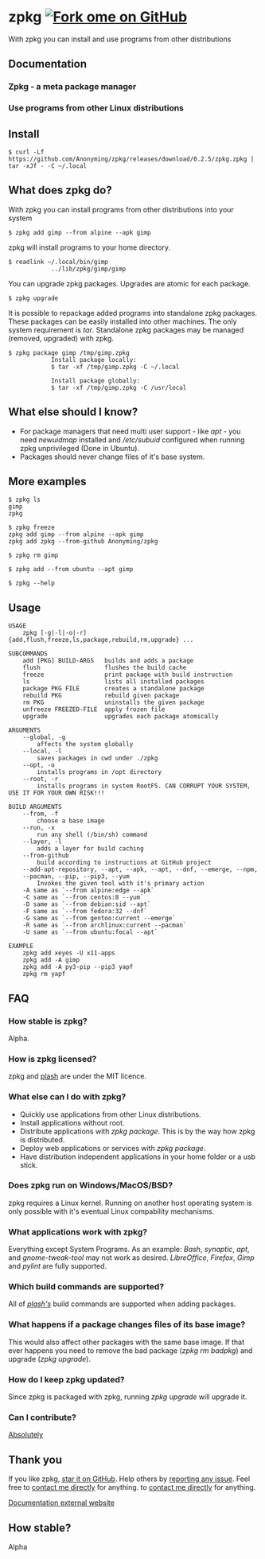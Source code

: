 # zpkg [![Fork ome on GitHub](https://github.blog/wp-content/uploads/2008/12/forkme_right_orange_ff7600.png?resize=149%2C149)](https://github.com/Anonyming/zpkg)

With zpkg you can install and use programs from other distributions

## Documentation

### Zpkg - a meta package manager

### Use programs from other Linux distributions

## Install

    $ curl -Lf https://github.com/Anonyming/zpkg/releases/download/0.2.5/zpkg.zpkg | tar -xJf - -C ~/.local

## What does zpkg do?

With zpkg you can install programs from other distributions into your system

    $ zpkg add gimp --from alpine --apk gimp

zpkg will install programs to your home directory.

    $ readlink ~/.local/bin/gimp
                ../lib/zpkg/gimp/gimp

You can upgrade zpkg packages. Upgrades are atomic for each package.

    $ zpkg upgrade

It is possible to repackage added programs into standalone zpkg packages. These packages can be easily installed into other machines. The only system requirement is _tar_. Standalone zpkg packages may be managed (removed, upgraded) with zpkg.

    $ zpkg package gimp /tmp/gimp.zpkg
                Install package locally:
                $ tar -xf /tmp/gimp.zpkg -C ~/.local
                
                Install package globally:
                $ tar -xf /tmp/gimp.zpkg -C /usr/local

## What else should I know?

* For package managers that need multi user support - like _apt_ - you need _newuidmap_ installed and _/etc/subuid_ configured when running zpkg unprivileged (Done in Ubuntu).
* Packages should never change files of it's base system.

## More examples

    $ zpkg ls
    gimp
    zpkg
    
    $ zpkg freeze
    zpkg add gimp --from alpine --apk gimp
    zpkg add zpkg --from-github Anonyming/zpkg
    
    $ zpkg rm gimp
    
    $ zpkg add --from ubuntu --apt gimp
    
    $ zpkg --help

## Usage

    USAGE
        zpkg [-g|-l|-o|-r] {add,flush,freeze,ls,package,rebuild,rm,upgrade} ...
    
    SUBCOMMANDS
        add [PKG] BUILD-ARGS   builds and adds a package
        flush                  flushes the build cache
        freeze                 print package with build instruction
        ls                     lists all installed packages
        package PKG FILE       creates a standalone package
        rebuild PKG            rebuild given package
        rm PKG                 uninstalls the given package
        unfreeze FREEZED-FILE  apply frozen file
        upgrade                upgrades each package atomically
    
    ARGUMENTS
        --global, -g
            affects the system globally
        --local, -l
            saves packages in cwd under ./zpkg
        --opt, -o 
            installs programs in /opt directory
        --root, -r
            installs programs in system RootFS. CAN CORRUPT YOUR SYSTEM, USE IT FOR YOUR OWN RISK!!!
    
    BUILD ARGUMENTS
        --from, -f
            choose a base image
        --run, -x
            run any shell (/bin/sh) command
        --layer, -l
            adds a layer for build caching
        --from-github
            build according to instructions at GitHub project
        --add-apt-repository, --apt, --apk, --apt, --dnf, --emerge, --npm,
        --pacman, --pip, --pip3, --yum
            Invokes the given tool with it's primary action
        -A same as `--from alpine:edge --apk`
        -C same as `--from centos:8 --yum`
        -D same as `--from debian:sid --apt`
        -F same as `--from fedora:32 --dnf`
        -G same as `--from gentoo:current --emerge`
        -R same as `--from archlinux:current --pacman`
        -U same as `--from ubuntu:focal --apt`
    
    EXAMPLE
        zpkg add xeyes -U x11-apps
        zpkg add -A gimp
        zpkg add -A py3-pip --pip3 yapf
        zpkg rm yapf

## FAQ

### How stable is zpkg?

Alpha.

### How is zpkg licensed?

zpkg and [plash](http://plash.io) are under the MIT licence.

### What else can I do with zpkg?

* Quickly use applications from other Linux distributions.
* Install applications without root.
* Distribute applications with _zpkg package_. This is by the way how zpkg is distributed.
* Deploy web applications or services with _zpkg package_.
* Have distribution independent applications in your home folder or a usb stick.

### Does zpkg run on Windows/MacOS/BSD?

zpkg requires a Linux kernel. Running on another host operating system is only possible with it's eventual Linux compability mechanisms.

### What applications work with zpkg?

Everything except System Programs. As an example: _Bash_, _synaptic_, _apt_, and _gnome-tweak-tool_ may not work as desired. _LibreOffice_, _Firefox_, _Gimp_ and _pylint_ are fully supported.

### Which build commands are supported?

All of _[plash's](http://plash.io)_ build commands are supported when adding packages.

### What happens if a package changes files of its base image?

This would also affect other packages with the same base image. If that ever happens you need to remove the bad package (_zpkg rm badpkg_) and upgrade (_zpkg upgrade_).

### How do I keep zpkg updated?

Since zpkg is packaged with zpkg, running _zpkg upgrade_ will upgrade it.

### Can I contribute?

[Absolutely](http://github.com/Anonyming/zpkg)

## Thank you

If you like zpkg, [star it on GitHub](https://github.com/Anonyming/zpkg). Help others
by [reporting any issue](https://github.com/Anonyming/zpkg/issues). Feel free
to [contact me directly](mailto:nick.zamega@yandex.ru&subject=Zpkg?body=I%20searched%20a%20bud,%20have%20an%20idea,%20want%20to%20help%20etc.?cc=%6D%61%69%6C%40%69%72%61%65%2%6ED%65)
for anything.
to [contact me directly](mailto:mailto:) for anything.

[Documentation external website](https://ihucos.github.io/zpkg/)

## How stable?
Alpha
